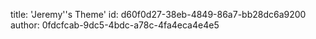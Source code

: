 title: 'Jeremy''s Theme'
id: d60f0d27-38eb-4849-86a7-bb28dc6a9200
author: 0fdcfcab-9dc5-4bdc-a78c-4fa4eca4e4e5
